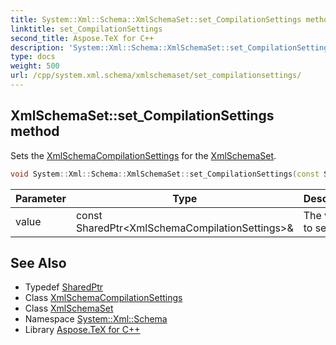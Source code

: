 ```yaml
---
title: System::Xml::Schema::XmlSchemaSet::set_CompilationSettings method
linktitle: set_CompilationSettings
second_title: Aspose.TeX for C++
description: 'System::Xml::Schema::XmlSchemaSet::set_CompilationSettings method. Sets the XmlSchemaCompilationSettings for the XmlSchemaSet in C++.'
type: docs
weight: 500
url: /cpp/system.xml.schema/xmlschemaset/set_compilationsettings/
---
```

## XmlSchemaSet::set_CompilationSettings method


Sets the [XmlSchemaCompilationSettings](../../xmlschemacompilationsettings/) for the [XmlSchemaSet](../).

```cpp
void System::Xml::Schema::XmlSchemaSet::set_CompilationSettings(const SharedPtr<XmlSchemaCompilationSettings> &value)
```


| Parameter | Type | Description |
| --- | --- | --- |
| value | const SharedPtr\<XmlSchemaCompilationSettings\>\& | The value to set. |

## See Also

* Typedef [SharedPtr](../../../system/sharedptr/)
* Class [XmlSchemaCompilationSettings](../../xmlschemacompilationsettings/)
* Class [XmlSchemaSet](../)
* Namespace [System::Xml::Schema](../../)
* Library [Aspose.TeX for C++](../../../)
